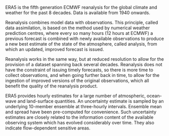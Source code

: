 ERA5 is the fifth generation ECMWF reanalysis for the global climate and weather for the past 8 decades. 
Data is available from 1940 onwards.

Reanalysis combines model data with observations.
This principle, called data assimilation, is based on the method used by numerical
weather prediction centres, where every so many hours (12 hours at ECMWF) a previous
forecast is combined with newly available observations to produce
a new best estimate of the state of the atmosphere, called analysis, from which an updated,
improved forecast is issued.

Reanalysis works in the same way, but at reduced resolution
to allow for the provision of a dataset spanning back several decades.
Reanalysis does not have the constraint of issuing timely forecasts,
so there is more time to collect observations, and when going further back in time,
to allow for the ingestion of improved versions of the original observations,
which all benefit the quality of the reanalysis product.

ERA5 provides hourly estimates for a large number of atmospheric,
ocean-wave and land-surface quantities. An uncertainty estimate is sampled by an underlying
10-member ensemble at three-hourly intervals. Ensemble mean and spread have been pre-computed for convenience. Such uncertainty estimates are closely related to the information content of the available observing system
which has evolved considerably over time. They also indicate flow-dependent sensitive areas.